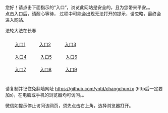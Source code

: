 您好！请点击下面指示的“入口”，浏览此网站是安全的，且为您带来平安。。 <br/>
点击入口后，请耐心等待， 过程中可能会出现无法打开的提示，请忽略，最终会进入网站. </br>

法轮大法在长春<br/>
<div style="padding:10px"><a style="margin:20px" target="_blank" href="https://d1pskxk1qm5nlk.cloudfront.net/2Qpsp?xkbodq" id="ccLink1" rel="nofollow">入口1</a> <a target="_blank" style="margin:20px" href="https://d2rrql1cssjkf7.cloudfront.net/2Qpsp?nxwlccga" id="ccLink2" rel="nofollow">入口2</a> <a style="margin:20px" target="_blank" href="https://dwo6cs1t6erfm.cloudfront.net/2Qpsp?svmykyum" id="ccLink3" rel="nofollow">入口3</a></div>

<div style="padding:10px" ><a style="margin:20px" target="_blank" href="https://d1pskxk1qm5nlk.cloudfront.net/2Qpsp?xkbodq" id="ccLink4" rel="nofollow">入口4</a> <a style="margin:20px" href="https://d2rrql1cssjkf7.cloudfront.net/2Qpsp?nxwlccga" target="_blank" id="ccLink5" rel="nofollow">入口5</a> <a style="margin:20px" href="https://dwo6cs1t6erfm.cloudfront.net/2Qpsp?svmykyum" target="_blank" id="ccLink6" rel="nofollow">入口6</a></div>

<div style="padding:10px"><a style="margin:20px" target="_blank" href="https://d1pskxk1qm5nlk.cloudfront.net/2Qpsp?xkbodq" id="ccLink7" rel="nofollow">入口7</a> <a style="margin:20px" href="https://d2rrql1cssjkf7.cloudfront.net/2Qpsp?nxwlccga" target="_blank" id="ccLink8" rel="nofollow">入口8</a> <a style="margin:20px" target="_blank" href="https://dwo6cs1t6erfm.cloudfront.net/2Qpsp?svmykyum" id="ccLink9" rel="nofollow">入口9</a></div>

<br/>



请复制并记住免翻墙网址 https://github.com/yntd/changchunzx (http后一定要加s)，在电脑或手机的浏览器均可访问。。<br/>

微信如提示停止访问该网页，须先点击右上角，选择浏览器打开。
